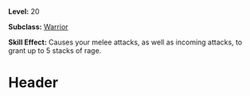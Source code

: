 <!-- TITLE: Skill: Rage -->
<!-- SUBTITLE:  -->

**Level:** 20

**Subclass:** [Warrior](warrior)

**Skill Effect:** Causes your melee attacks, as well as incoming attacks, to grant up to 5 stacks of rage.

# Header